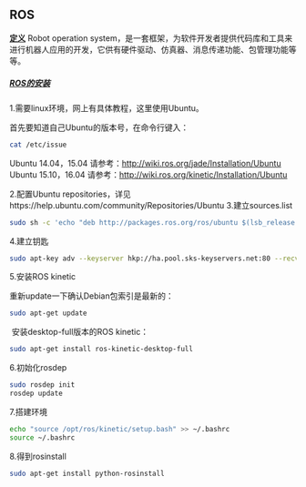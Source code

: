 ## ROS

<u>**定义**</u> Robot operation system，是一套框架，为软件开发者提供代码库和工具来进行机器人应用的开发，它供有硬件驱动、仿真器、消息传递功能、包管理功能等等。

##### **<u>ROS的安装</u>**

1.需要linux环境，网上有具体教程，这里使用Ubuntu。

   首先要知道自己Ubuntu的版本号，在命令行键入：

```sh
cat /etc/issue
```

Ubuntu 14.04，15.04 请参考：http://wiki.ros.org/jade/Installation/Ubuntu
Ubuntu 15.10，16.04 请参考：http://wiki.ros.org/kinetic/Installation/Ubuntu

2.配置Ubuntu repositories，详见https://help.ubuntu.com/community/Repositories/Ubuntu
3.建立sources.list

```sh
sudo sh -c 'echo "deb http://packages.ros.org/ros/ubuntu $(lsb_release -sc) main" > /etc/apt/sources.list.d/ros-latest.list'
```

4.建立钥匙

```sh
sudo apt-key adv --keyserver hkp://ha.pool.sks-keyservers.net:80 --recv-key 0xB01FA116
```

5.安装ROS kinetic

   重新update一下确认Debian包索引是最新的：

```sh
sudo apt-get update
```

​	安装desktop-full版本的ROS kinetic：

```sh
sudo apt-get install ros-kinetic-desktop-full
```

6.初始化rosdep


```sh
sudo rosdep init
rosdep update
```

7.搭建环境

```sh
echo "source /opt/ros/kinetic/setup.bash" >> ~/.bashrc
source ~/.bashrc
```

8.得到rosinstall

```sh
sudo apt-get install python-rosinstall
```







